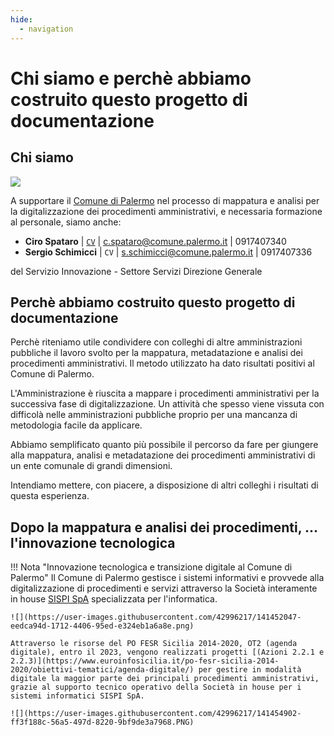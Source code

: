 ```yaml
---
hide:
  - navigation
---
```



# Chi siamo e perchè abbiamo costruito questo progetto di documentazione

## Chi siamo
![](https://raw.githubusercontent.com/UO-TransizioneDigitaleComunePalermo/mappatura-procedimenti-amministrativi/main/docs/img/comune-palermo-innovazione.png)

A supportare il [Comune di Palermo](https://www.comune.palermo.it/) nel processo di mappatura e analisi per la digitalizzazione dei procedimenti amministrativi, e necessaria formazione al personale, siamo anche:

- **Ciro Spataro** | [`CV`](https://docs.google.com/document/d/1apRGDYexeQPDBWA-yOKEVsJOwQGYk5zUAs2-aJY50rA/preview) | [c.spataro@comune.palermo.it](mailto:c.spataro@comune.palermo.it) | 0917407340
- **Sergio Schimicci** | `CV` | [s.schimicci@comune.palermo.it](mailto:s.schimicci@comune.palermo.it) | 0917407336

del Servizio Innovazione - Settore Servizi Direzione Generale


## Perchè abbiamo costruito questo progetto di documentazione
Perchè riteniamo utile condividere con colleghi di altre amministrazioni pubbliche il lavoro svolto per la mappatura, metadatazione e analisi dei procedimenti amministrativi. Il metodo utilizzato ha dato risultati positivi al Comune di Palermo. 

L'Amministrazione è riuscita a mappare i procedimenti amministrativi per la successiva fase di digitalizzazione. Un attività che spesso viene vissuta con difficolà nelle amministrazioni pubbliche proprio per una mancanza di metodologia facile da applicare. 

Abbiamo semplificato quanto più possibile il percorso da fare per giungere alla mappatura, analisi e metadatazione dei procedimenti amministrativi di un ente comunale di grandi dimensioni.

Intendiamo mettere, con piacere, a disposizione di altri colleghi i risultati di questa esperienza.

## Dopo la mappatura e analisi dei procedimenti, ... l'innovazione tecnologica 

!!! Nota "Innovazione tecnologica e transizione digitale al Comune di Palermo"
    Il Comune di Palermo gestisce i sistemi informativi e provvede alla digitalizzazione di procedimenti e servizi attraverso la Società interamente in house [SISPI SpA](https://www.sispi.it/) specializzata per l'informatica. 
    
    ![](https://user-images.githubusercontent.com/42996217/141452047-eedca94d-1712-4406-95ed-e324eb1a6a8e.png)
    
    Attraverso le risorse del PO FESR Sicilia 2014-2020, OT2 (agenda digitale), entro il 2023, vengono realizzati progetti [(Azioni 2.2.1 e 2.2.3)](https://www.euroinfosicilia.it/po-fesr-sicilia-2014-2020/obiettivi-tematici/agenda-digitale/) per gestire in modalità digitale la maggior parte dei principali procedimenti amministrativi, grazie al supporto tecnico operativo della Società in house per i sistemi informatici SISPI SpA. 
    
    ![](https://user-images.githubusercontent.com/42996217/141454902-ff3f188c-56a5-497d-8220-9bf9de3a7968.PNG)
